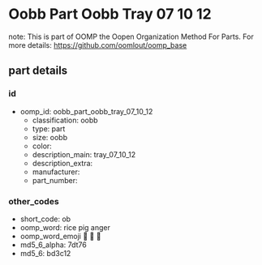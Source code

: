 # Oobb Part Oobb Tray 07 10 12  

note: This is part of OOMP the Oopen Organization Method For Parts. For more details: https://github.com/oomlout/oomp_base

##  part details





### id
* oomp_id: oobb_part_oobb_tray_07_10_12
  * classification: oobb
  * type: part
  * size: oobb
  * color: 
  * description_main: tray_07_10_12
  * description_extra: 
  * manufacturer: 
  * part_number: 

### other_codes
* short_code: ob
* oomp_word: rice pig anger
* oomp_word_emoji :rice: :pig: :anger:
* md5_6_alpha: 7dt76
* md5_6: bd3c12
